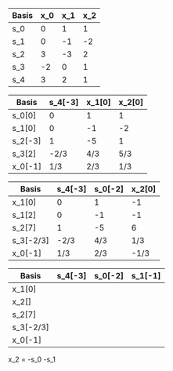 | Basis | x_0 | x_1 | x_2 |
| ----- | --- | --- | --- |
| s_0   | 0   | 1   | 1   |
| s_1   | 0   | -1  | -2  |
| s_2   | 3   | -3  | 2   |
| s_3   | -2  | 0   | 1   |
| s_4   | 3   | 2   | 1   |

| Basis   | s_4[-3] | x_1[0] | x_2[0] |
| ------- | ------- | ------ | ------ |
| s_0[0]  | 0       | 1      | 1      |
| s_1[0]  | 0       | -1     | -2     |
| s_2[-3] | 1       | -5     | 1      |
| s_3[2]  | -2/3    | 4/3    | 5/3    |
| x_0[-1] | 1/3     | 2/3    | 1/3    |

| Basis     | s_4[-3] | s_0[-2] | x_2[0] |
| --------- | ------- | ------- | ------ |
| x_1[0]    | 0       | 1       | -1     |
| s_1[2]    | 0       | -1      | -1     |
| s_2[7]    | 1       | -5      | 6      |
| s_3[-2/3] | -2/3    | 4/3     | 1/3    |
| x_0[-1]   | 1/3     | 2/3     | -1/3   |

| Basis     | s_4[-3] | s_0[-2] | s_1[-1] |
| --------- | ------- | ------- | ------- |
| x_1[0]    |         |         |         |
| x_2[]     |         |         |         |
| s_2[7]    |         |         |         |
| s_3[-2/3] |         |         |         |
| x_0[-1]   |         |         |         |

x_2 = -s_0 -s_1